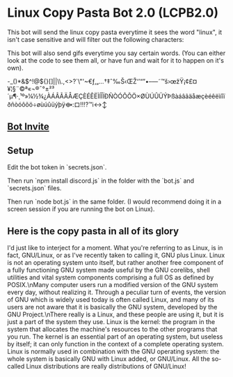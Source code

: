 <h1>Linux Copy Pasta Bot 2.0 (LCPB2.0)</h1>
<p>This bot will send the linux copy pasta everytime it sees the word "linux", it isn't case sensitive and will filter out the following characters:</p>
<p>This bot will also send gifs everytime you say certain words. (You can either look at the code to see them all, or have fun and wait for it to happen on it's own).</p>
<p>-_()*&$^!@${}[]||\\.,<>?`\"'~€ƒ‚„…†‡ˆ‰Š‹ŒŽ‘’“”•–—˜™š›œžŸ¡¢£¤¥¦§¨©ª«¬®¯°±²³´µ¶·¸¹º»¼½¾¿ÀÁÂÃÄÅÆÇÈÉÊËÌÍÎÏÐÑÒÓÔÕÖ×ØÙÚÛÜÝÞßàáâãäåæçèéêëìíîïðñòóôõö÷øùúûüýþÿ⟴:ロ‼️⁉️™️ℹ️↔️↕️</p>

<h2><a href="https://discord.com/oauth2/authorize?client_id=1335675632763404419" target="_blank">Bot Invite</a></h2>

<h2>Setup</h2>
<p>Edit the bot token in `secrets.json`.</p>
<p>Then run `npm install discord.js` in the folder with the `bot.js` and `secrets.json` files.</p>
<p>Then run `node bot.js` in the same folder. (I would recommend doing it in a screen session if you are running the bot on Linux).</p>
        

<h2>Here is the copy pasta in all of its glory</h2>
<p>I'd just like to interject for a moment. What you're referring to as Linux, is in fact, GNU/Linux, or as I've recently taken to calling it, GNU plus Linux. Linux is not an operating system unto itself, but rather another free component of a fully functioning GNU system made useful by the GNU corelibs, shell utilities and vital system components comprising a full OS as defined by POSIX.\nMany computer users run a modified version of the GNU system every day, without realizing it. Through a peculiar turn of events, the version of GNU which is widely used today is often called Linux, and many of its users are not aware that it is basically the GNU system, developed by the GNU Project.\nThere really is a Linux, and these people are using it, but it is just a part of the system they use. Linux is the kernel: the program in the system that allocates the machine's resources to the other programs that you run. The kernel is an essential part of an operating system, but useless by itself; it can only function in the context of a complete operating system. Linux is normally used in combination with the GNU operating system: the whole system is basically GNU with Linux added, or GNU/Linux. All the so-called Linux distributions are really distributions of GNU/Linux!</p>
